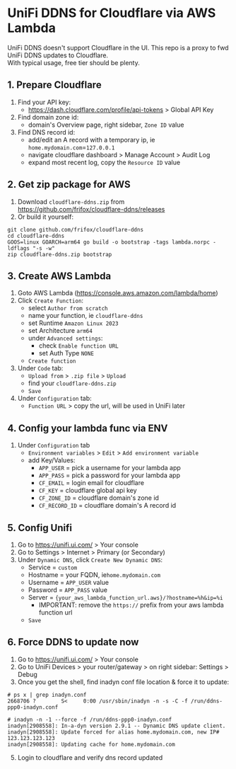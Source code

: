 # UniFi DDNS for Cloudflare via AWS Lambda
UniFi DDNS doesn't support Cloudflare in the UI. This repo is a proxy to fwd UniFi DDNS updates to Cloudflare.\
With typical usage, free tier should be plenty. 

## 1. Prepare Cloudflare
1. Find your API key:
   - https://dash.cloudflare.com/profile/api-tokens > Global API Key
2. Find domain zone id:
   - domain's Overview page, right sidebar, `Zone ID` value
3. Find DNS record id:
   - add/edit an A record with a temporary ip, ie `home.mydomain.com`=`127.0.0.1`
   - navigate cloudflare dashboard > Manage Account > Audit Log
   - expand most recent log, copy the `Resource ID` value

## 2. Get zip package for AWS
1. Download `cloudflare-ddns.zip` from https://github.com/frifox/cloudflare-ddns/releases
2. Or build it yourself:
```shell
git clone github.com/frifox/cloudflare-ddns
cd cloudflare-ddns
GOOS=linux GOARCH=arm64 go build -o bootstrap -tags lambda.norpc -ldflags "-s -w"
zip cloudflare-ddns.zip bootstrap
```

## 3. Create AWS Lambda
1. Goto AWS Lambda (https://console.aws.amazon.com/lambda/home)
2. Click `Create Function`:
   - select `Author from scratch`
   - name your function, ie `cloudflare-ddns`
   - set Runtime `Amazon Linux 2023`
   - set Architecture `arm64`
   - under `Advanced settings`:
     - check `Enable function URL`
     - set Auth Type `NONE`
   - `Create function`
3. Under `Code` tab:
   - `Upload from` > `.zip file` > `Upload`
   - find your `cloudflare-ddns.zip`
   - `Save`
4. Under `Configuration` tab:
   - `Function URL` > copy the url, will be used in UniFi later

## 4. Config your lambda func via ENV
1. Under `Configuration` tab
   - `Environment variables` > `Edit` > `Add environment variable`
   - add Key/Values:
     - `APP_USER` = pick a username for your lambda app
     - `APP_PASS` = pick a password for your lambda app
     - `CF_EMAIL` = login email for cloudflare
     - `CF_KEY` = cloudflare global api key
     - `CF_ZONE_ID` = cloudflare domain's zone id
     - `CF_RECORD_ID` = cloudflare domain's A record id

## 5. Config Unifi
1. Go to https://unifi.ui.com/ > Your console
2. Go to Settings > Internet > Primary (or Secondary)
3. Under `Dynamic DNS`, click `Create New Dynamic DNS`:
   - Service = `custom`
   - Hostname = your FQDN, ie`home.mydomain.com`
   - Username = `APP_USER` value
   - Password = `APP_PASS` value
   - Server = `{your_aws_lambda_function_url.aws}/?hostname=%h&ip=%i`
     - IMPORTANT: remove the `https://` prefix from your aws lambda function url
   - `Save`

## 6. Force DDNS to update now
1. Go to https://unifi.ui.com/ > Your console
2. Go to UniFi Devices > your router/gateway > on right sidebar: Settings > Debug
4. Once you get the shell, find inadyn conf file location & force it to update:
```shell
# ps x | grep inadyn.conf
2668706 ?        S<     0:00 /usr/sbin/inadyn -n -s -C -f /run/ddns-ppp0-inadyn.conf

# inadyn -n -1 --force -f /run/ddns-ppp0-inadyn.conf
inadyn[2908558]: In-a-dyn version 2.9.1 -- Dynamic DNS update client.
inadyn[2908558]: Update forced for alias home.mydomain.com, new IP# 123.123.123.123
inadyn[2908558]: Updating cache for home.mydomain.com
```
5. Login to cloudflare and verify dns record updated